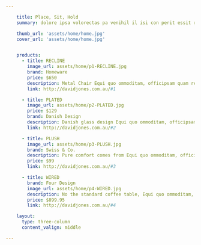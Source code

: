 ```yaml
---

    title: Place, Sit, Hold
    summary: dolore ipsa volorectas pa venihil il isi con perit essit restr

    thumb_url: 'assets/home/home.jpg'
    cover_url: 'assets/home/home.jpg'


    products:
      - title: RECLINE
        image_url: assets/home/p1-RECLINE.jpg
        brand: Homeware
        price: $650
        description: Metal Chair Equi quo ommoditam, officipsam quam restia sequi volupt
        link: http://davidjones.com.au/#1

      - title: PLATED
        image_url: assets/home/p2-PLATED.jpg
        price: $129
        brand: Danish Design
        description: Danish glass design Equi quo ommoditam, officipsam quam restia sequi volupt
        link: http://davidjones.com.au/#2

      - title: PLUSH
        image_url: assets/home/p3-PLUSH.jpg
        brand: Swiss & Co.
        description: Pure comfort comes from Equi quo ommoditam, officipsam quam restia sequi volupt
        price: $99
        link: http://davidjones.com.au/#3

      - title: WIRED
        brand: Four Design
        image_url: assets/home/p4-WIRED.jpg
        description: No the standard coffee table, Equi quo ommoditam, officipsam quam restia sequi volupt
        price: $899.95
        link: http://davidjones.com.au/#4

    layout:
      type: three-column
      content_valign: middle

---
```


